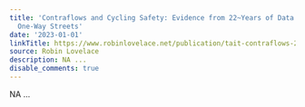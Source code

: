 ```yaml
---
title: 'Contraflows and Cycling Safety: Evidence from 22~Years of Data Involving 508
  One-Way Streets'
date: '2023-01-01'
linkTitle: https://www.robinlovelace.net/publication/tait-contraflows-2023/
source: Robin Lovelace
description: NA ...
disable_comments: true
---
```

NA ...
